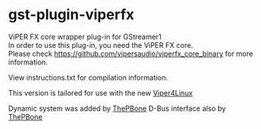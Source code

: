# gst-plugin-viperfx
ViPER FX core wrapper plug-in for GStreamer1<br>
In order to use this plug-in, you need the ViPER FX core.<br>
Please check https://github.com/vipersaudio/viperfx_core_binary for more information.<br>  

View instructions.txt for compilation information. 

This version is tailored for use with the new [Viper4Linux](https://github.com/Audio4Linux/Viper4Linux)  

Dynamic system was added by [ThePBone](https://github.com/ThePBone)
D-Bus interface also by [ThePBone](https://github.com/ThePBone)
